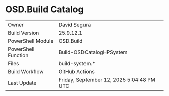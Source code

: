 ﻿# OSD.Build Catalog

| | |
|-|-|
| Owner | David Segura |
| Build Version | 25.9.12.1 |
| PowerShell Module | OSD.Build |
| PowerShell Function | Build-OSDCatalogHPSystem |
| Files | build-system.* |
| Build Workflow | GitHub Actions |
| Last Update | Friday, September 12, 2025 5:04:48 PM UTC |
